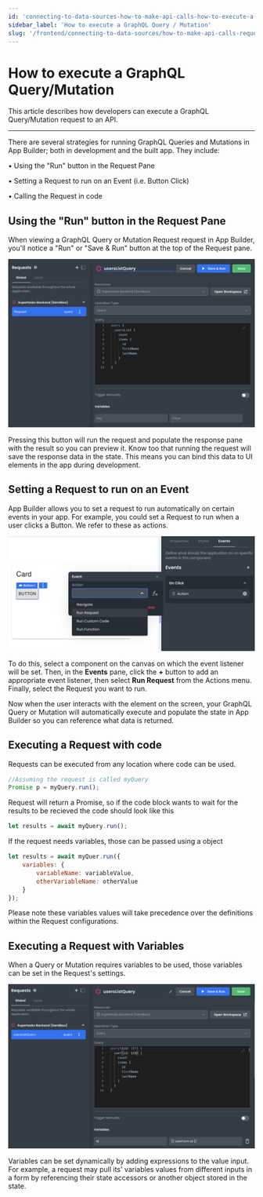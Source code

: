 ```yaml
---
id: 'connecting-to-data-sources-how-to-make-api-calls-how-to-execute-a-graphql-query-mutation'
sidebar_label: 'How to execute a GraphQL Query / Mutation'
slug: '/frontend/connecting-to-data-sources/how-to-make-api-calls-requests/how-to-execute-a-graphql-querymutation'
---
```


# How to execute a GraphQL Query/Mutation

This article describes how developers can execute a GraphQL Query/Mutation request to an API.

___

There are several strategies for running GraphQL Queries and Mutations in App Builder; both in development and the built app. They include: 

• Using the "Run" button in the Request Pane

• Setting a Request to run on an Event (i.e. Button Click)

• Calling the Request in code

## Using the "Run" button in the Request Pane

When viewing a GraphQL Query or Mutation Request request in App Builder, you'll notice a "Run" or "Save & Run" button at the top of the Request pane.

![Running GraphQL Request](./_images/ab-connecting-to-data-sources-how-to-make-api-calls-how-to-execute-a-graphql-query-mutation-1.png)

Pressing this button will run the request and populate the response pane with the result so you can preview it. Know too that running the request will save the response data in the state. This means you can bind this data to UI elements in the app during development.

## Setting a Request to run on an Event

App Builder allows you to set a request to run automatically on certain events in your app. For example, you could set a Request to run when a user clicks a Button. We refer to these as actions.

![Running GraphQL Request on an Action](./_images/ab-connecting-to-data-sources-how-to-make-api-calls-how-to-execute-a-graphql-query-mutation-2.png)

To do this, select a component on the canvas on which the event listener will be set.  Then, in the **Events** pane, click the **+** button to add an appropriate event listener, then select **Run Request** from the Actions menu. Finally, select the Request you want to run. 

Now when the user interacts with the element on the screen, your GraphQL Query or Mutation will automatically execute and populate the state in App Builder so you can reference what data is returned. 

## Executing a Request with code

Requests can be executed from any location where code can be used.
```javascript
//Assuming the request is called myQuery
Promise p = myQuery.run();
```
Request will return a Promise, so if the code block wants to wait for the results to be recieved the code should look like this
```javascript
let results = await myQuery.run();
```

If the request needs variables, those can be passed using a object
```javascript
let results = await myQuer.run({
    variables: {
        variableName: variableValue,
        otherVariableName: otherValue
    }
});
```
Please note these variables values will take precedence over the definitions within the Request configurations.

## Executing a Request with Variables

When a Query or Mutation requires variables to be used, those variables can be set in the Request's settings.  

!["Running GraphQL Request with Variables](./_images/ab-connecting-to-data-sources-how-to-make-api-calls-how-to-execute-a-graphql-query-mutation-3.png)

Variables can be set dynamically by adding expressions to the value input. For example, a request may pull its' variables values from different inputs in a form by referencing their state accessors or another object stored in the state.